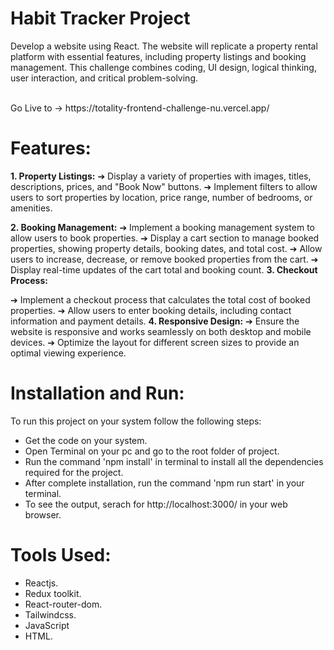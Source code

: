 # Habit Tracker Project
  Develop a website using React. The website will replicate a property rental platform with
essential features, including property listings and booking management. This challenge
combines coding, UI design, logical thinking, user interaction, and critical problem-solving.
  
  <br>
  Go Live to -> https://totality-frontend-challenge-nu.vercel.app/
  <br>

# Features:
  **1. Property Listings:**
➔ Display a variety of properties with images, titles, descriptions, prices, and "Book
Now" buttons.
➔ Implement filters to allow users to sort properties by location, price range,
number of bedrooms, or amenities.

**2. Booking Management:**
➔ Implement a booking management system to allow users to book properties.
➔ Display a cart section to manage booked properties, showing property details,
booking dates, and total cost.
➔ Allow users to increase, decrease, or remove booked properties from the cart.
➔ Display real-time updates of the cart total and booking count.
**3. Checkout Process:**

➔ Implement a checkout process that calculates the total cost of booked
properties.
➔ Allow users to enter booking details, including contact information and payment
details.
**4. Responsive Design:**
➔ Ensure the website is responsive and works seamlessly on both desktop and
mobile devices.
➔ Optimize the layout for different screen sizes to provide an optimal viewing
experience.


# Installation and Run:
  To run this project on your system follow the following steps:
  - Get the code on your system.
  - Open Terminal on your pc and go to the root folder of project.
  - Run the command 'npm install' in terminal to install all the dependencies required for the project.
  - After complete installation, run the command 'npm run start' in your terminal.
  - To see the output, serach for http://localhost:3000/ in your web browser.

# Tools Used:
  - Reactjs.
  - Redux toolkit.
  - React-router-dom.
  - Tailwindcss.
  - JavaScript
  - HTML.


